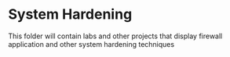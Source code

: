 # System Hardening 
This folder will contain labs and other projects that display firewall application and other system hardening techniques 
